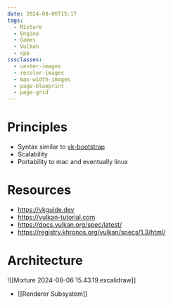```yaml
---
date: 2024-08-06T15:17
tags:
  - Mixture
  - Engine
  - Games
  - Vulkan
  - cpp
cssclasses:
  - center-images
  - recolor-images
  - max-width-images
  - page-blueprint
  - page-grid
---
```

# Principles
- Syntax similar to [vk-bootstrap](https://github.com/charles-lunarg/vk-bootstrap/)
- Scalability
- Portability to mac and eventually linux

# Resources
- https://vkguide.dev
- https://vulkan-tutorial.com
- https://docs.vulkan.org/spec/latest/
- https://registry.khronos.org/vulkan/specs/1.3/html/

# Architecture
![[Mixture 2024-08-06 15.43.19.excalidraw]]

- [[Renderer Subsystem]]